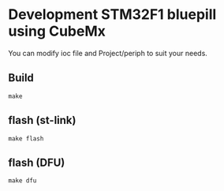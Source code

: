 # Development STM32F1 bluepill using CubeMx
You can modify ioc file and Project/periph to suit your needs.

## Build
``
make
``

## flash (st-link)
``
make flash
``

## flash (DFU)
``
make dfu
``